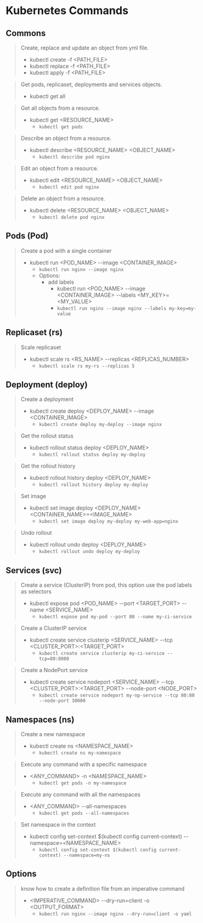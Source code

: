 # Kubernetes Commands

## Commons

> Create, replace and update an object from yml file.
> - kubectl create -f <PATH_FILE>
> - kubectl replace -f <PATH_FILE>
> - kubectl apply -f <PATH_FILE>

> Get pods, replicaset, deployments and services objects.
> - kubectl get all

> Get all objects from a resource.
> - kubectl get <RESOURCE_NAME>
>   - `kubectl get pods`

> Describe an object from a resource.
> - kubectl describe <RESOURCE_NAME> <OBJECT_NAME>
>   - `kubectl describe pod nginx`

> Edit an object from a resource.
> - kubectl edit <RESOURCE_NAME> <OBJECT_NAME>
>   - `kubectl edit pod nginx`

> Delete an object from a resource.
> - kubectl delete <RESOURCE_NAME> <OBJECT_NAME>
>   - `kubectl delete pod nginx`


## Pods (Pod)

> Create a pod with a single container 
> - kubectl run <POD_NAME> --image <CONTAINER_IMAGE>
>   - `kubectl run nginx --image nginx`
>   - Options:
>       - add labels
>           - kubectl run <POD_NAME> --image <CONTAINER_IMAGE> --labels <MY_KEY>=<MY_VALUE>
>           - `kubectl run nginx --image nginx --labels my-key=my-value`


## Replicaset (rs)

> Scale replicaset
> - kubectl scale rs <RS_NAME> --replicas <REPLICAS_NUMBER>
>   - `kubectl scale rs my-rs --replicas 5`

## Deployment (deploy)

> Create a deployment 
> - kubectl create deploy <DEPLOY_NAME> --image <CONTAINER_IMAGE>
>   - `kubectl create deploy my-deploy --image nginx`

> Get the rollout status
> - kubectl rollout status deploy <DEPLOY_NAME>
>   - `kubectl rollout status deploy my-deploy`

> Get the rollout history
> - kubectl rollout history deploy <DEPLOY_NAME>
>   - `kubectl rollout history deploy my-deploy`

> Set image
> - kubectl set image deploy <DEPLOY_NAME> <CONTAINER_NAME>=<IMAGE_NAME> 
>   - `kubectl set image deploy my-deploy my-web-app=nginx`

> Undo rollout
> - kubectl rollout undo deploy <DEPLOY_NAME> 
>   - `kubectl rollout undo deploy my-deploy`

## Services (svc)

> Create a service (ClusterIP) from pod, this option use the pod labels as selectors
> - kubectl expose pod <POD_NAME> --port <TARGET_PORT> --name <SERVICE_NAME>
>   - `kubectl expose pod my-pod --port 80 --name my-ci-service`

> Create a ClusterIP service
> - kubectl create service clusterip <SERVICE_NAME> --tcp <CLUSTER_PORT>:<TARGET_PORT>
>   - `kubectl create service clusterip my-ci-service --tcp=80:8080`

> Create a NodePort service
> - kubectl create service nodeport <SERVICE_NAME> --tcp <CLUSTER_PORT>:<TARGET_PORT> --node-port <NODE_PORT>
>   - `kubectl create service nodeport my-np-service --tcp 80:80 --node-port 30000`
      

## Namespaces (ns)

> Create a new namespace
> - kubectl create ns <NAMESPACE_NAME>
>   - `kubectl create ns my-namespace`

> Execute any command with a specific namespace
> - <ANY_COMMAND> -n <NAMESPACE_NAME>
>   - `kubectl get pods -n my-namespace`

> Execute any command with all the namespaces
> - <ANY_COMMAND> --all-namespaces
>   - `kubectl get pods --all-namespaces`

> Set namespace in the context
> - kubectl config set-context $(kubectl config current-context) --namespace=<NAMESPACE_NAME>
>   - `kubectl config set-context $(kubectl config current-context) --namespace=my-ns`

## Options

> know how to create a definition file from an imperative command
> - <IMPERATIVE_COMMAND> --dry-run=client -o <OUTPUT_FORMAT>
>   - `kubectl run nginx --image nginx --dry-run=client -o yaml`



